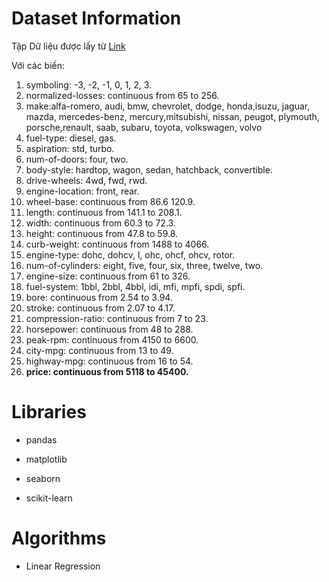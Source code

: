 # Dataset Information
Tập Dữ liệu được lấy từ [Link]( https://archive.ics.uci.edu/ml/machine-learning-databases/autos/imports-85.data)

Với các biến:
1. symboling: -3, -2, -1, 0, 1, 2, 3.
2. normalized-losses: continuous from 65 to 256.
3. make:alfa-romero, audi, bmw, chevrolet, dodge, honda,isuzu, jaguar, mazda, mercedes-benz, mercury,mitsubishi, nissan, peugot, plymouth, porsche,renault, saab, subaru, toyota, volkswagen, volvo
4. fuel-type: diesel, gas.
5. aspiration: std, turbo.
6. num-of-doors: four, two.
7. body-style: hardtop, wagon, sedan, hatchback, convertible.
8. drive-wheels: 4wd, fwd, rwd.
9. engine-location: front, rear.
10. wheel-base: continuous from 86.6 120.9.
11. length: continuous from 141.1 to 208.1.
12. width: continuous from 60.3 to 72.3.
13. height: continuous from 47.8 to 59.8.
14. curb-weight: continuous from 1488 to 4066.
15. engine-type: dohc, dohcv, l, ohc, ohcf, ohcv, rotor.
16. num-of-cylinders: eight, five, four, six, three, twelve, two.
17. engine-size: continuous from 61 to 326.
18. fuel-system: 1bbl, 2bbl, 4bbl, idi, mfi, mpfi, spdi, spfi.
19. bore: continuous from 2.54 to 3.94.
20. stroke: continuous from 2.07 to 4.17.
21. compression-ratio: continuous from 7 to 23.
22. horsepower: continuous from 48 to 288.
23. peak-rpm: continuous from 4150 to 6600.
24. city-mpg: continuous from 13 to 49.
25. highway-mpg: continuous from 16 to 54.
26. **price: continuous from 5118 to 45400.**

# Libraries
- pandas

- matplotlib

- seaborn

- scikit-learn

# Algorithms
- Linear Regression

